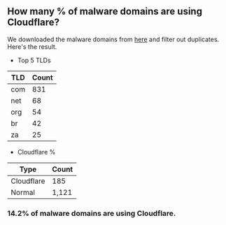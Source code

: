 ## How many % of malware domains are using Cloudflare?


We downloaded the malware domains from [here](https://urlhaus.abuse.ch) and filter out duplicates.
Here's the result.


[//]: # (start replacement)


- Top 5 TLDs

| TLD | Count |
| --- | --- |
| com | 831 |
| net | 68 |
| org | 54 |
| br | 42 |
| za | 25 |


- Cloudflare %

| Type | Count |
| --- | --- |
| Cloudflare | 185 |
| Normal | 1,121 |


### 14.2% of malware domains are using Cloudflare.